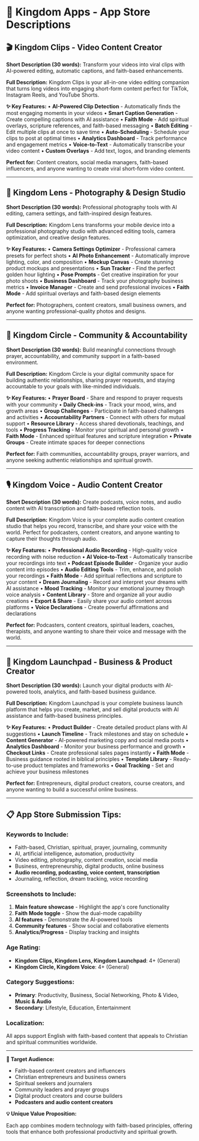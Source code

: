 # 📱 Kingdom Apps - App Store Descriptions

## 🎬 **Kingdom Clips** - Video Content Creator

**Short Description (30 words):**
Transform your videos into viral clips with AI-powered editing, automatic captions, and faith-based enhancements.

**Full Description:**
Kingdom Clips is your all-in-one video editing companion that turns long videos into engaging short-form content perfect for TikTok, Instagram Reels, and YouTube Shorts.

**✨ Key Features:**
• **AI-Powered Clip Detection** - Automatically finds the most engaging moments in your videos
• **Smart Caption Generation** - Create compelling captions with AI assistance
• **Faith Mode** - Add spiritual overlays, scripture references, and faith-based messaging
• **Batch Editing** - Edit multiple clips at once to save time
• **Auto-Scheduling** - Schedule your clips to post at optimal times
• **Analytics Dashboard** - Track performance and engagement metrics
• **Voice-to-Text** - Automatically transcribe your video content
• **Custom Overlays** - Add text, logos, and branding elements

**Perfect for:** Content creators, social media managers, faith-based influencers, and anyone wanting to create viral short-form video content.

---

## 📸 **Kingdom Lens** - Photography & Design Studio

**Short Description (30 words):**
Professional photography tools with AI editing, camera settings, and faith-inspired design features.

**Full Description:**
Kingdom Lens transforms your mobile device into a professional photography studio with advanced editing tools, camera optimization, and creative design features.

**✨ Key Features:**
• **Camera Settings Optimizer** - Professional camera presets for perfect shots
• **AI Photo Enhancement** - Automatically improve lighting, color, and composition
• **Mockup Canvas** - Create stunning product mockups and presentations
• **Sun Tracker** - Find the perfect golden hour lighting
• **Pose Prompts** - Get creative inspiration for your photo shoots
• **Business Dashboard** - Track your photography business metrics
• **Invoice Manager** - Create and send professional invoices
• **Faith Mode** - Add spiritual overlays and faith-based design elements

**Perfect for:** Photographers, content creators, small business owners, and anyone wanting professional-quality photos and designs.

---

## 👥 **Kingdom Circle** - Community & Accountability

**Short Description (30 words):**
Build meaningful connections through prayer, accountability, and community support in a faith-based environment.

**Full Description:**
Kingdom Circle is your digital community space for building authentic relationships, sharing prayer requests, and staying accountable to your goals with like-minded individuals.

**✨ Key Features:**
• **Prayer Board** - Share and respond to prayer requests with your community
• **Daily Check-ins** - Track your mood, wins, and growth areas
• **Group Challenges** - Participate in faith-based challenges and activities
• **Accountability Partners** - Connect with others for mutual support
• **Resource Library** - Access shared devotionals, teachings, and tools
• **Progress Tracking** - Monitor your spiritual and personal growth
• **Faith Mode** - Enhanced spiritual features and scripture integration
• **Private Groups** - Create intimate spaces for deeper connections

**Perfect for:** Faith communities, accountability groups, prayer warriors, and anyone seeking authentic relationships and spiritual growth.

---

## 🎙️ **Kingdom Voice** - Audio Content Creator

**Short Description (30 words):**
Create podcasts, voice notes, and audio content with AI transcription and faith-based reflection tools.

**Full Description:**
Kingdom Voice is your complete audio content creation studio that helps you record, transcribe, and share your voice with the world. Perfect for podcasters, content creators, and anyone wanting to capture their thoughts through audio.

**✨ Key Features:**
• **Professional Audio Recording** - High-quality voice recording with noise reduction
• **AI Voice-to-Text** - Automatically transcribe your recordings into text
• **Podcast Episode Builder** - Organize your audio content into episodes
• **Audio Editing Tools** - Trim, enhance, and polish your recordings
• **Faith Mode** - Add spiritual reflections and scripture to your content
• **Dream Journaling** - Record and interpret your dreams with AI assistance
• **Mood Tracking** - Monitor your emotional journey through voice analysis
• **Content Library** - Store and organize all your audio creations
• **Export & Share** - Easily share your audio content across platforms
• **Voice Declarations** - Create powerful affirmations and declarations

**Perfect for:** Podcasters, content creators, spiritual leaders, coaches, therapists, and anyone wanting to share their voice and message with the world.

---

## 🚀 **Kingdom Launchpad** - Business & Product Creator

**Short Description (30 words):**
Launch your digital products with AI-powered tools, analytics, and faith-based business guidance.

**Full Description:**
Kingdom Launchpad is your complete business launch platform that helps you create, market, and sell digital products with AI assistance and faith-based business principles.

**✨ Key Features:**
• **Product Builder** - Create detailed product plans with AI suggestions
• **Launch Timeline** - Track milestones and stay on schedule
• **Content Generator** - AI-powered marketing copy and social media posts
• **Analytics Dashboard** - Monitor your business performance and growth
• **Checkout Links** - Create professional sales pages instantly
• **Faith Mode** - Business guidance rooted in biblical principles
• **Template Library** - Ready-to-use product templates and frameworks
• **Goal Tracking** - Set and achieve your business milestones

**Perfect for:** Entrepreneurs, digital product creators, course creators, and anyone wanting to build a successful online business.

---

## 📋 **App Store Submission Tips:**

### **Keywords to Include:**

- Faith-based, Christian, spiritual, prayer, journaling, community
- AI, artificial intelligence, automation, productivity
- Video editing, photography, content creation, social media
- Business, entrepreneurship, digital products, online business
- **Audio recording, podcasting, voice content, transcription**
- Journaling, reflection, dream tracking, voice recording

### **Screenshots to Include:**

1. **Main feature showcase** - Highlight the app's core functionality
2. **Faith Mode toggle** - Show the dual-mode capability
3. **AI features** - Demonstrate the AI-powered tools
4. **Community features** - Show social and collaborative elements
5. **Analytics/Progress** - Display tracking and insights

### **Age Rating:**

- **Kingdom Clips, Kingdom Lens, Kingdom Launchpad**: 4+ (General)
- **Kingdom Circle, Kingdom Voice**: 4+ (General)

### **Category Suggestions:**

- **Primary**: Productivity, Business, Social Networking, Photo & Video, **Music & Audio**
- **Secondary**: Lifestyle, Education, Entertainment

### **Localization:**

All apps support English with faith-based content that appeals to Christian and spiritual communities worldwide.

---

**🎯 Target Audience:**

- Faith-based content creators and influencers
- Christian entrepreneurs and business owners
- Spiritual seekers and journalers
- Community leaders and prayer groups
- Digital product creators and course builders
- **Podcasters and audio content creators**

**💡 Unique Value Proposition:**

Each app combines modern technology with faith-based principles, offering tools that enhance both professional productivity and spiritual growth.

